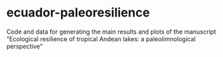 # ecuador-paleoresilience

Code and data for generating the main results and plots of the manuscript "Ecological resilience of tropical Andean lakes: a paleolimnological perspective"
